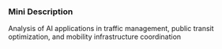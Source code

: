 ### Mini Description

Analysis of AI applications in traffic management, public transit optimization, and mobility infrastructure coordination
